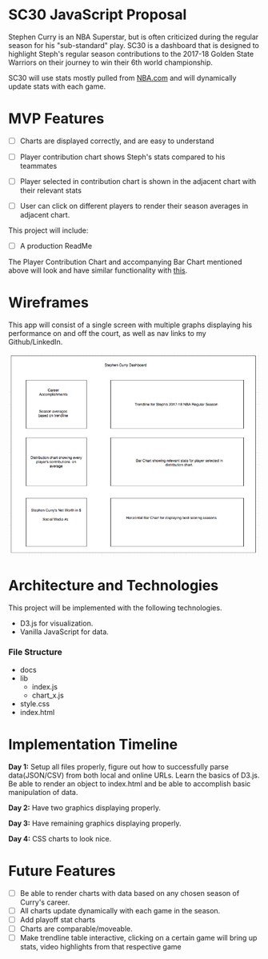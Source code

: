 # SC30 JavaScript Proposal

Stephen Curry is an NBA Superstar, but is often criticized during the regular season for his "sub-standard" play. SC30 is a dashboard that is designed to highlight Steph's regular season contributions to the 2017-18 Golden State Warriors on their journey to win their 6th world championship.

SC30 will use stats mostly pulled from [NBA.com](http://stats.nba.com) and will dynamically update stats with each game.

# MVP Features

- [ ] Charts are displayed correctly, and are easy to understand
- [ ] Player contribution chart shows Steph's stats compared to his teammates
- [ ] Player selected in contribution chart is shown in the adjacent chart with their relevant stats
- [ ] User can click on different players to render their season averages in adjacent chart.


This project will include:

- [ ] A production ReadMe

The Player Contribution Chart and accompanying Bar Chart mentioned above will look and have similar functionality with [this](http://bl.ocks.org/diethardsteiner/3287802).  


# Wireframes

This app will consist of a single screen with multiple graphs displaying his performance on and off the court, as well as nav links to my Github/LinkedIn.

![SC30 Logo](/WireFrame1.png "Logo Title Text 1")


# Architecture and Technologies

This project will be implemented with the following technologies.

* D3.js for visualization.
* Vanilla JavaScript for data.

### File Structure

* docs
* lib
  * index.js
  * chart_x.js
* style.css
* index.html


# Implementation Timeline

<b>Day 1:</b> Setup all files properly, figure out how to successfully parse data(JSON/CSV) from both local and online URLs. Learn the basics of D3.js. Be able to render an object to index.html and be able to accomplish basic manipulation of data.

<b>Day 2:</b> Have two graphics displaying properly.

<b>Day 3:</b> Have remaining graphics displaying properly.

<b>Day 4:</b> CSS charts to look nice.

# Future Features

- [ ] Be able to render charts with data based on any chosen season of Curry's career.
- [ ] All charts update dynamically with each game in the season.
- [ ] Add playoff stat charts
- [ ] Charts are comparable/moveable.
- [ ] Make trendline table interactive, clicking on a certain game will bring up stats, video highlights from that respective game
